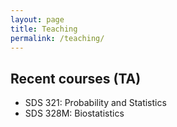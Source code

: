 ```yaml
---
layout: page
title: Teaching
permalink: /teaching/
---
```


## Recent courses (TA)
- SDS 321: Probability and Statistics 
- SDS 328M: Biostatistics   


